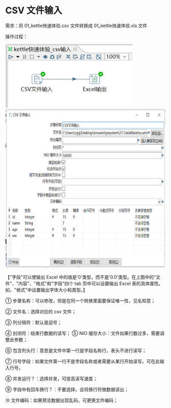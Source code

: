 # CSV 文件输入

需求：将 01_kettle快速体验.csv 文件转换成 01_kettle快速体验.xls 文件

操作过程：

<img src="../image/kettleCSV文件输入01.png" alt="kettleCSV文件输入01" height="200" width="400" >

<img src="../image/kettleCSV文件输入02.png" alt="kettleCSV文件输入02" height="500" width="750" >

【"字段"可以使输出 Excel 中的值是'0'类型，而不是'0.0'类型。在上图中的"文件"、"内容"、"格式"和"字段"四个 tab 页中可以设置输出 Excel 表的具体属性。如，"格式"中设置输出字体大小和类型。】

① 步骤名称：可以修改，但是在同一个转换里面要保证唯一性，见名知意； 

② 文件名：选择对应的 csv 文件； 

③ 列分隔符：默认是逗号；

④ 封闭符：结束行数据的读写；
⑤ NIO 缓存大小：文件如果行数过多，需要调整此参数；

⑥ 包含列头行：意思是文件中第一行是字段名称行，表头不进行读写；

⑦ 行号字段：如果文件第一行不是字段名称或者需要从某行开始读写，可在此输入行号。

⑧ 并发运行？：选择并发，可提高读写速度；

⑨ 字段中有回车换行？：不要选择，会将换行符做数据读出；

⑩ 文件编码：如果预览数据出现乱码，可更换文件编码；